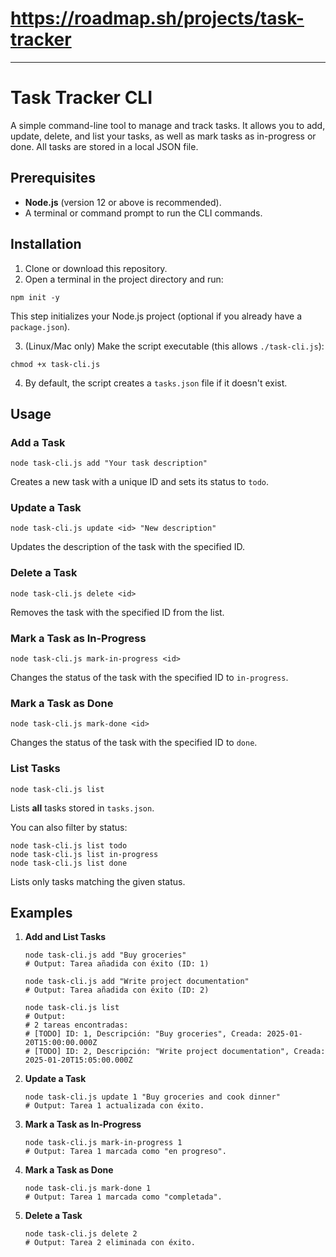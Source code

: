 # https://roadmap.sh/projects/task-tracker

---

# Task Tracker CLI

A simple command-line tool to manage and track tasks. It allows you to add, update, delete, and list your tasks, as well as mark tasks as in-progress or done. All tasks are stored in a local JSON file.

## Prerequisites

- **Node.js** (version 12 or above is recommended).
- A terminal or command prompt to run the CLI commands.

## Installation

1. Clone or download this repository.
2. Open a terminal in the project directory and run:
```
npm init -y
```
This step initializes your Node.js project (optional if you already have a `package.json`).

3. (Linux/Mac only) Make the script executable (this allows `./task-cli.js`):
```
chmod +x task-cli.js
```
4. By default, the script creates a `tasks.json` file if it doesn't exist.

## Usage

### Add a Task

    node task-cli.js add "Your task description"

Creates a new task with a unique ID and sets its status to `todo`.

### Update a Task

    node task-cli.js update <id> "New description"

Updates the description of the task with the specified ID.

### Delete a Task

    node task-cli.js delete <id>

Removes the task with the specified ID from the list.

### Mark a Task as In-Progress

    node task-cli.js mark-in-progress <id>

Changes the status of the task with the specified ID to `in-progress`.

### Mark a Task as Done

    node task-cli.js mark-done <id>

Changes the status of the task with the specified ID to `done`.

### List Tasks

    node task-cli.js list

Lists **all** tasks stored in `tasks.json`.

You can also filter by status:

    node task-cli.js list todo
    node task-cli.js list in-progress
    node task-cli.js list done

Lists only tasks matching the given status.

## Examples

1. **Add and List Tasks**

       node task-cli.js add "Buy groceries"
       # Output: Tarea añadida con éxito (ID: 1)

       node task-cli.js add "Write project documentation"
       # Output: Tarea añadida con éxito (ID: 2)

       node task-cli.js list
       # Output:
       # 2 tareas encontradas:
       # [TODO] ID: 1, Descripción: "Buy groceries", Creada: 2025-01-20T15:00:00.000Z
       # [TODO] ID: 2, Descripción: "Write project documentation", Creada: 2025-01-20T15:05:00.000Z

2. **Update a Task**

       node task-cli.js update 1 "Buy groceries and cook dinner"
       # Output: Tarea 1 actualizada con éxito.

3. **Mark a Task as In-Progress**

       node task-cli.js mark-in-progress 1
       # Output: Tarea 1 marcada como "en progreso".

4. **Mark a Task as Done**

       node task-cli.js mark-done 1
       # Output: Tarea 1 marcada como "completada".

5. **Delete a Task**

       node task-cli.js delete 2
       # Output: Tarea 2 eliminada con éxito.
